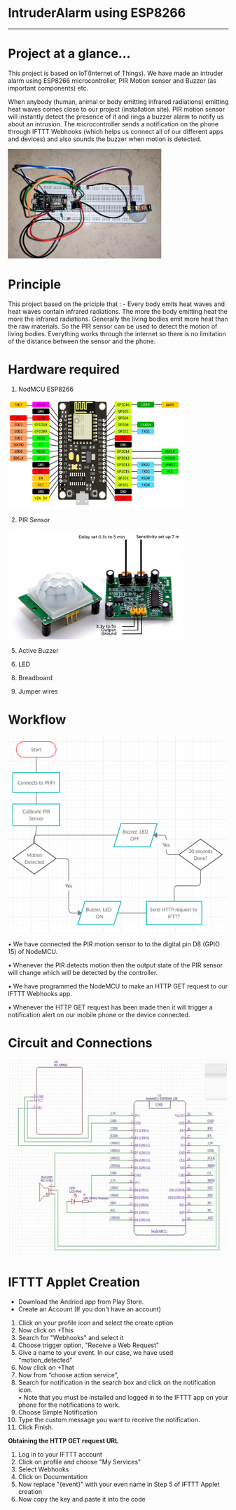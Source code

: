 # IntruderAlarm using ESP8266
---------------------------------------------------------------------------------------------

# Project at a glance…
This project is based on IoT(Internet of Things). We have made an intruder alarm using ESP8266 microcontroller, PIR Motion sensor and Buzzer (as important components) etc.

When anybody (human, animal or body emitting infrared radiations) emitting heat waves comes close to our project (installation site). PIR motion  sensor will instantly detect the presence of it and rings a buzzer alarm to notify us about an intrusion. The microcontroller sends a notification on the phone through IFTTT Webhooks (which helps us connect all of our different apps and devices) and also sounds the buzzer when motion is detected.

   <img src="https://github.com/rushikeshW23/IntruderAlarm/blob/main/Resources/projectImage.jpg" alt="img" width="350 px" height="250 px">
<!-- ![alt text]() -->

# Principle

This project based on the priciple that : - Every body emits heat waves and heat waves contain infrared radiations. The more the body emitting heat the more the infrared radiations. Generally the living bodies emit more heat than the raw materials. So the PIR sensor can be used to detect the motion of living bodies. Everything works through the internet so there is no limitation of the distance between the sensor and the phone.

# Hardware required

1. NodMCU ESP8266

 <img src="https://github.com/rushikeshW23/IntruderAlarm/blob/main/Resources/nodemcu.jpeg" alt="img" width="400 px" height="250 px">
 
2. PIR Sensor

 <img src="https://github.com/rushikeshW23/IntruderAlarm/blob/main/Resources/PIR%20sensor.png" alt="img" width="400 px" height="250 px">
 
5. Active Buzzer
 
<!--  <img src="https://github.com/rushikeshW23/IntruderAlarm/blob/main/Resources/buzzer.jpg" alt="img" > -->

6. LED
  
<!--   <img src="https://github.com/rushikeshW23/IntruderAlarm/blob/main/Resources/led.jpg" alt="img" width="300 px" height="250 px" > -->
  
8. Breadboard

<!-- <img src="https://github.com/rushikeshW23/IntruderAlarm/blob/main/Resources/breadboard.jpg" alt="img"> -->

9. Jumper wires

<!--   <img src="https://github.com/rushikeshW23/IntruderAlarm/blob/main/Resources/Jumper%20wires.jpg" alt="img" width="250 px" height="250 px" > -->
  
# Workflow

<img src="https://github.com/rushikeshW23/IntruderAlarm/blob/main/Resources/Picture1.png" alt="img" width="500 px" height="450 px" >


•	We have connected the PIR motion sensor to to the digital pin D8 (GPIO 15) of NodeMCU.

•	Whenever the PIR detects motion then the output state of the PIR sensor will change which will be detected by the controller.

•	We have programmed the NodeMCU to make an HTTP GET request to our IFTTT Webhooks app.

•	Whenever the HTTP GET request has been made then it will trigger a notification alert on our mobile phone or the device connected.

# Circuit and Connections

<img src="https://github.com/rushikeshW23/IntruderAlarm/blob/main/Resources/circuit%20diagram.jpeg" alt="img" width="500 px" height="450 px" >

# IFTTT Applet Creation
<ul>
  <li>Download the Andriod app from Play Store.</li>
 
  <li>Create an Account (If you don't have an account)</li>
 </ul>

<ol>
  <li>Click on your profile icon and select the create option</li>
 
  
  <li>Now click on +This</li>
  
  
  <li>Search for "Webhooks" and select it</li>
  
  
  <li>Choose trigger option, "Receive a Web Request"</li>
  
  
  <li>Give a name to your event. In our case, we have used "motion_detected"</li>
  
  
  <li>Now click on +That</li>
  
  
  <li>Now from “choose action service”,</li>
  
  
  <li>Search for notification in the search box and click on the notification icon.</li>
      • Note that you must be installed and logged in to the IFTTT app on your phone for the notifications to work.
  
  
  <li>Choose Simple Notification</li>
  
  
  <li>Type the custom message you want to receive the notification.</li>
  
  
  <li>Click Finish.</li>
</ol>
<b> Obtaining the HTTP GET request URL </b>
  <ol>
  
  <li>Log in to your IFTTT account</li>
  
  
  <li>Click on profile and choose "My Services"</li>
  
  
  <li>Select Webhooks</li>
  
  
  <li>Click on Documentation</li>
 
  
  <li>Now replace "{event}" with your even name in Step 5 of IFTTT Applet creation</li>
 
  
  <li>Now copy the key and paste it into the code</li>
 </ol>

  
  
